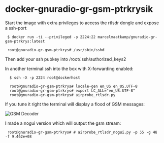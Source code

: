 # docker-gnuradio-gr-gsm-ptrkrysik

Start the image with extra privileges to access the rtlsdr dongle and expose a ssh-port: 
```
 $ docker run -ti --privileged -p 2224:22 marcelmaatkamp/gnuradio-gr-gsm-ptrkrys:latest
 
 root@gnuradio-gr-gsm-ptrkrys# /usr/sbin/sshd
```
Then add your ssh pubkey into /root/.ssh/authorized_keys2

In another terminal ssh into the box with X-forwarding enabled:
```
  $ ssh -X -p 2224 root@dockerhost
  
  root@gnuradio-gr-gsm-ptrkrys# locale-gen en_US en_US.UTF-8
  root@gnuradio-gr-gsm-ptrkrys# export LC_ALL="en_US.UTF-8"
  root@gnuradio-gr-gsm-ptrkrys# airprobe_rtlsdr.py
```

If you tune it right the terminal will display a flood of GSM messages:

![GSM Decoder](https://04a27ff1-a-62cb3a1a-s-sites.googlegroups.com/site/marcelmaatkamp/home/gsm-decoding-with-a-rtlsdr-dongle-and-ptrkrysik-s-gr-gsm/Schermafbeelding%202015-04-03%20om%2015.40.04.png)

I made a nogui version which will output the gsm stream:
```
 root@gnuradio-gr-gsm-ptrkrys# # airprobe_rtlsdr_nogui.py -p 55 -g 48 -f 9.462e+08
```
